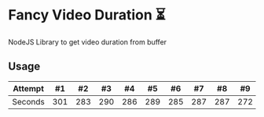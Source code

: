 # Fancy Video Duration :hourglass_flowing_sand:

NodeJS Library to get video duration from buffer

## Usage

| Attempt | #1  | #2  | #3  | #4  | #5  | #6  | #7  | #8  | #9  | #10 | #11 |
| ------- | --- | --- | --- | --- | --- | --- | --- | --- | --- | --- | --- |
| Seconds | 301 | 283 | 290 | 286 | 289 | 285 | 287 | 287 | 272 | 276 | 269 |
